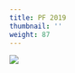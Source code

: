 ```yaml
---
title: PF 2019
thumbnail: ''
weight: 87
---
```

![](/images/uploads/vigvam_vanocni_prani_2018_a4-1-.jpg)
